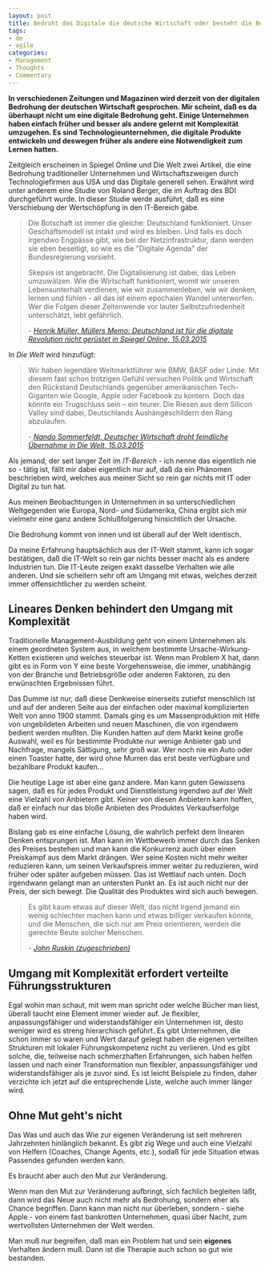 ```yaml
---
layout: post
title: Bedroht das Digitale die deutsche Wirtschaft oder besteht die Bedrohung aus etwas anderem?
tags:
- de
- agile
categories:
- Management
- Thoughts
- Commentary
---
```

**In verschiedenen Zeitungen und Magazinen wird derzeit von der digitalen Bedrohung der deutschen Wirtschaft gesprochen. Mir scheint, daß es da überhaupt nicht um eine digitale Bedrohung geht. Einige Unternehmen haben einfach früher und besser als andere gelernt mit Komplexität umzugehen. Es sind Technologieunternehmen, die digitale Produkte entwickeln und deswegen früher als andere eine Notwendigkeit zum Lernen hatten.**

Zeitgleich erscheinen in Spiegel Online und Die Welt zwei Artikel, die eine Bedrohung traditioneller Unternehmen und Wirtschaftszweigen durch Technologiefirmen aus USA und das Digitale generell sehen. Erwähnt wird unter anderem eine Studie von Roland Berger, die im Auftrag des BDI durchgeführt wurde. In dieser Studie werde ausführt, daß es eine Verschiebung der Wertschöpfung in den IT-Bereich gäbe.

<blockquote>
	<p>Die Botschaft ist immer die gleiche: Deutschland funktioniert. Unser Geschäftsmodell ist intakt und wird es bleiben. Und falls es doch irgendwo Engpässe gibt, wie bei der Netzinfrastruktur, dann werden sie eben beseitigt, so wie es die "Digitale Agenda" der Bundesregierung vorsieht.</p>
	<p>Skepsis ist angebracht. Die Digitalisierung ist dabei, das Leben umzuwälzen. Wie die Wirtschaft funktioniert, womit wir unseren Lebensunterhalt verdienen, wie wir zusammenleben, wie wir denken, lernen und fühlen - all das ist einem epochalen Wandel unterworfen. Wer die Folgen dieser Zeitenwende vor lauter Selbstzufriedenheit unterschätzt, lebt gefährlich.</p>
	<footer>
		- <cite><a href="http://www.spiegel.de/wirtschaft/soziales/digitale-revolution-die-deutsche-wirtschaft-ist-zu-zufrieden-a-1023507.html">Henrik Müller, <em>Müllers Memo: Deutschland ist für die digitale Revolution nicht gerüstet</em> in Spiegel Online, 15.03.2015</a></cite>
	</footer>
</blockquote>

In *Die Welt* wird hinzufügt:

<blockquote>
	<p>Wir haben legendäre Weltmarktführer wie BMW, BASF oder Linde. Mit diesem fast schon trotzigen Gefühl versuchen Politik und Wirtschaft den Rückstand Deutschlands gegenüber amerikanischen Tech-Giganten wie Google, Apple oder Facebook zu kontern. Doch das könnte ein Trugschluss sein – ein teurer. Die Riesen aus dem Silicon Valley sind dabei, Deutschlands Aushängeschildern den Rang abzulaufen.</p>
	<footer>
		- <cite><a href="http://www.welt.de/wirtschaft/article138427072/Deutscher-Wirtschaft-droht-feindliche-Uebernahme.html">Nando Sommerfeldt, <em>Deutscher Wirtschaft droht feindliche Übernahme</em> in Die Welt, 15.03.2015</a></cite>
	</footer>
</blockquote>

Als jemand, der seit langer Zeit im *IT-Bereich* - ich nenne das eigentlich nie so - tätig ist, fällt mir dabei eigentlich nur auf, daß da ein Phänomen beschrieben wird, welches aus meiner Sicht so rein gar nichts mit IT oder Digital zu tun hat.

Aus meinen Beobachtungen in Unternehmen in so unterschiedlichen Weltgegenden wie Europa, Nord- und Südamerika, China ergibt sich mir vielmehr eine ganz andere Schlußfolgerung hinsichtlich der Ursache. 

Die Bedrohung kommt von innen und ist überall auf der Welt identisch.

Da meine Erfahrung hauptsächlich aus der IT-Welt stammt, kann ich sogar bestätigen, daß die IT-Welt so rein gar nichts besser macht als es andere Industrien tun. Die IT-Leute zeigen exakt dasselbe Verhalten wie alle anderen. Und sie scheitern sehr oft am Umgang mit etwas, welches derzeit immer offensichtlicher zu werden scheint.

## Lineares Denken behindert den Umgang mit Komplexität
Traditionelle Management-Ausbildung geht von einem Unternehmen als einem geordneten System aus, in welchem bestimmte Ursache-Wirkung-Ketten existieren und welches steuerbar ist. Wenn man Problem X hat, dann gibt es in Form von Y eine beste Vorgehensweise, die immer, unabhängig von der Branche und Betriebsgröße oder anderen Faktoren, zu den erwünschten Ergebnissen führt.

Das Dumme ist nur, daß diese Denkweise einerseits zutiefst menschlich ist und auf der anderen Seite aus der einfachen oder maximal komplizierten Welt von anno 1900 stammt. Damals ging es um Massenproduktion mit Hilfe von ungebildeten Arbeiten und neuen Maschinen, die von irgendwem bedient werden mußten. Die Kunden hatten auf dem Markt keine große Auswahl, weil es für bestimmte Produkte nur wenige Anbieter gab und Nachfrage, mangels Sättigung, sehr groß war. Wer noch nie ein Auto oder einen Toaster hatte, der wird ohne Murren das erst beste verfügbare und bezahlbare Produkt kaufen...

Die heutige Lage ist aber eine ganz andere. Man kann guten Gewissens sagen, daß es für jedes Produkt und Dienstleistung irgendwo auf der Welt eine Vielzahl von Anbietern gibt. Keiner von diesen Anbietern kann hoffen, daß er einfach nur das bloße Anbieten des Produktes Verkaufserfolge haben wird.

Bislang gab es eine einfache Lösung, die wahrlich perfekt dem linearen Denken entsprungen ist. Man kann im Wettbewerb immer durch das Senken des Preises bestehen und man kann die Konkurrenz auch über einen Preiskampf aus dem Markt drängen. Wer seine Kosten nicht mehr weiter reduzieren kann, um seinen Verkaufspreis immer weiter zu reduzieren, wird früher oder später aufgeben müssen. Das ist Wettlauf nach unten. Doch irgendwann gelangt man an untersten Punkt an. Es ist auch nicht nur der Preis, der sich bewegt. Die Qualität des Produktes wird sich auch bewegen.

<blockquote>
	<p>Es gibt kaum etwas auf dieser Welt, das nicht irgend jemand ein wenig schlechter machen kann und etwas billiger verkaufen könnte, und die Menschen, die sich nur am Preis orientieren, werden die gerechte Beute solcher Menschen.</p>
	<footer>
		- <cite><a href="http://www.zitate-online.de/literaturzitate/allgemein/15425/es-gibt-kaum-etwas-auf-dieser-welt-das-nicht.html">John Ruskin (zugeschrieben)</a></cite>
	</footer>
</blockquote>

## Umgang mit Komplexität erfordert verteilte Führungsstrukturen
Egal wohin man schaut, mit wem man spricht oder welche Bücher man liest, überall taucht eine Element immer wieder auf. Je flexibler, anpassungsfähiger und widerstandsfähiger ein Unternehmen ist, desto weniger wird es streng hierarchisch geführt. Es gibt Unternehmen, die schon immer so waren und Wert darauf gelegt haben die eigenen verteilten Strukturen mit lokaler Führungskompetenz nicht zu verlieren. Und es gibt solche, die, teilweise nach schmerzhaften Erfahrungen, sich haben helfen lassen und nach einer Transformation nun flexibler, anpassungsfähiger und widerstandsfähiger als je zuvor sind. Es ist leicht Beispiele zu finden, daher verzichte ich jetzt auf die entsprechende Liste, welche auch immer länger wird.

## Ohne Mut geht's nicht
Das Was und auch das Wie zur eigenen Veränderung ist seit mehreren Jahrzehnten hinlänglich bekannt. Es gibt zig Wege und auch eine Vielzahl von Helfern (Coaches, Change Agents, etc.), sodaß für jede Situation etwas Passendes gefunden werden kann.

Es braucht aber auch den Mut zur Veränderung.

Wenn man den Mut zur Veränderung aufbringt, sich fachlich begleiten läßt, dann wird das Neue auch nicht mehr als Bedrohung, sondern eher als Chance begriffen. Dann kann man nicht nur überleben, sondern - siehe Apple - von einem fast bankrotten Unternehmen, quasi über Nacht, zum wertvollsten Unternehmen der Welt werden.

Man muß nur begreifen, daß man ein Problem hat und sein **eigenes** Verhalten ändern muß. Dann ist die Therapie auch schon so gut wie bestanden.
